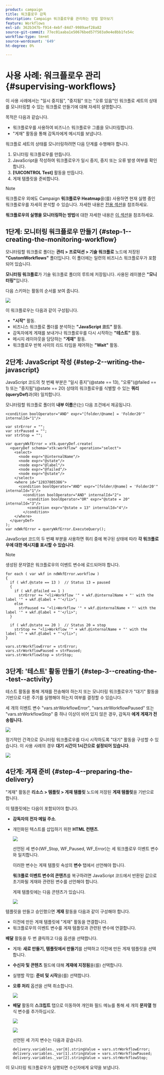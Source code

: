 ```yaml
---
product: campaign
title: 워크플로우 감독
description: Campaign 워크플로우를 관리하는 방법 알아보기
feature: Workflows
exl-id: 362b347b-f914-4ebf-84d7-9989aef28a82
source-git-commit: 77ec01aaba1e50676bed57f503a9e4e8bb1fe54c
workflow-type: tm+mt
source-wordcount: '649'
ht-degree: 0%

---
```


# 사용 사례: 워크플로우 관리{#supervising-workflows}

이 사용 사례에서는 &quot;일시 중지됨&quot;, &quot;중지됨&quot; 또는 &quot;오류 있음&quot;인 워크플로 세트의 상태를 모니터링할 수 있는 워크플로 만들기에 대해 자세히 설명합니다.

목적은 다음과 같습니다.

* 워크플로우를 사용하여 비즈니스 워크플로우 그룹을 모니터링합니다.
* &quot;게재&quot; 활동을 통해 감독자에게 메시지를 보냅니다.

워크플로 세트의 상태를 모니터링하려면 다음 단계를 수행해야 합니다.

1. 모니터링 워크플로우를 만듭니다.
1. JavaScript을 작성하여 워크플로우가 일시 중지, 중지 또는 오류 발생 여부를 확인합니다.
1. **[!UICONTROL Test]** 활동을 만듭니다.
1. 게재 템플릿을 준비합니다.

>[!NOTE]
>
>워크플로우 외에도 Campaign **워크플로우 Heatmap**&#x200B;을(를) 사용하면 현재 실행 중인 워크플로우를 자세히 분석할 수 있습니다. 자세한 내용은 [전용 섹션](heatmap.md)을 참조하세요.
>
>**워크플로우의 실행을 모니터링하는 방법**&#x200B;에 대한 자세한 내용은 [이 섹션](monitor-workflow-execution.md)을 참조하세요.

## 1단계: 모니터링 워크플로우 만들기 {#step-1--creating-the-monitoring-workflow}

모니터링할 워크플로 폴더는 **관리 > 프로덕션 > 기술 워크플로** 노드에 저장된 **&quot;CustomWorkflows&quot;** 폴더입니다. 이 폴더에는 일련의 비즈니스 워크플로우가 포함되어 있습니다.

**모니터링 워크플로**&#x200B;가 기술 워크플로 폴더의 루트에 저장됩니다. 사용된 레이블은 **&quot;모니터링&quot;**&#x200B;입니다.

다음 스키마는 활동의 순서를 보여 줍니다.

![](assets/uc_monitoring_workflow_overview.png)

이 워크플로우는 다음과 같이 구성됩니다.

* **&quot;시작&quot;** 활동.
* 비즈니스 워크플로 폴더를 분석하는 **&quot;JavaScript 코드&quot;** 활동.
* 감독자에게 게재를 보내거나 워크플로우를 다시 시작하는 **&quot;테스트&quot;** 활동.
* 메시지 레이아웃을 담당하는 **&quot;게재&quot;** 활동.
* 워크플로우 반복 사이의 리드 타임을 제어하는 **&quot;Wait&quot;** 활동.

## 2단계: JavaScript 작성 {#step-2--writing-the-javascript}

JavaScript 코드의 첫 번째 부분은 &quot;일시 중지&quot;(@state == 13), &quot;오류&quot;(@failed == 1) 또는 &quot;중지됨&quot;(@state == 20) 상태의 워크플로우를 식별할 수 있는 **쿼리(queryDef)**&#x200B;과(와) 일치합니다.

모니터링할 워크플로 폴더의 **내부 이름**&#x200B;은(는) 다음 조건에서 제공됩니다.

```
<condition boolOperator="AND" expr="[folder/@name] = 'Folder20'" internalId="1"/>
```

```
var strError = "";
var strPaused = "";
var strStop = "";

var queryWkfError = xtk.queryDef.create(
  <queryDef schema="xtk:workflow" operation="select">
    <select>
      <node expr="@internalName"/>
      <node expr="@state"/>
      <node expr="@label"/>
      <node expr="@failed"/>
      <node expr="@state"/>   
    </select>
    <where id="12837805386">
      <condition boolOperator="AND" expr="[folder/@name] = 'Folder20'" internalId="1"/>
        <condition boolOperator="AND" internalId="2">
          <condition boolOperator="OR" expr="@state = 20" internalId="3"/>
          <condition expr="@state = 13" internalId="4"/>
        </condition>  
    </where>
  </queryDef>
);
var ndWkfError = queryWkfError.ExecuteQuery(); 
```

JavaScript 코드의 두 번째 부분을 사용하면 쿼리 중에 복구된 상태에 따라 **각 워크플로우에 대한 메시지를 표시할 수 있습니다**.

>[!NOTE]
>
>생성된 문자열은 워크플로우의 이벤트 변수에 로드되어야 합니다.

```
for each ( var wkf in ndWkfError.workflow ) 
{
  if ( wkf.@state == 13 )  // Status 13 = paused
  {
    if ( wkf.@failed == 1 )
      strError += "<li>Workflow '" + wkf.@internalName + "' with the label '" + wkf.@label + "'</li>";
    else
      strPaused += "<li>Workflow '" + wkf.@internalName + "' with the label '" + wkf.@label + "'</li>";
  }
  
  if ( wkf.@state == 20 )  // Status 20 = stop
    strStop += "<li>Workflow '" + wkf.@internalName + "' with the label '" + wkf.@label + "'</li>";
}

vars.strWorkflowError = strError;
vars.strWorkflowPaused = strPaused;
vars.strWorkflowStop = strStop;
```

## 3단계: &#39;테스트&#39; 활동 만들기 {#step-3--creating-the--test--activity}

테스트 활동을 통해 게재를 전송해야 하는지 또는 모니터링 워크플로우가 &quot;대기&quot; 활동을 기반으로 다른 주기를 실행해야 하는지 여부를 결정할 수 있습니다.

세 개의 이벤트 변수 &quot;vars.strWorkflowError&quot;, &quot;vars.strWorkflowPaused&quot; 또는 &quot;vars.strWorkflowStop&quot; 중 하나 이상이 비어 있지 않은 경우, 감독자 **에게 게재가 전송됩니다.**

![](assets/uc_monitoring_workflow_test.png)

정기적인 간격으로 모니터링 워크플로우를 다시 시작하도록 &quot;대기&quot; 활동을 구성할 수 있습니다. 이 사용 사례의 경우 **대기 시간이 1시간으로 설정되어 있습니다**.

![](assets/uc_monitoring_workflow_attente.png)

## 4단계: 게재 준비 {#step-4--preparing-the-delivery}

&quot;게재&quot; 활동은 **리소스 > 템플릿 > 게재 템플릿** 노드에 저장된 **게재 템플릿**&#x200B;을 기반으로 합니다.

이 템플릿에는 다음이 포함되어야 합니다.

* **감독자의 전자 메일 주소**.
* 개인화된 텍스트를 삽입하기 위한 **HTML 컨텐츠**.

  ![](assets/uc_monitoring_workflow_variables_diffusion.png)

  선언된 세 변수(WF_Stop, WF_Paused, WF_Error)는 세 워크플로우 이벤트 변수와 일치합니다.

  이러한 변수는 게재 템플릿 속성의 **변수** 탭에서 선언해야 합니다.

  **워크플로 이벤트 변수의 콘텐츠**&#x200B;를 복구하려면 JavaScript 코드에서 반환된 값으로 초기화될 게재와 관련된 변수를 선언해야 합니다.

  게재 템플릿에는 다음 콘텐츠가 있습니다.

  ![](assets/uc_monitoring_workflow_model_diffusion.png)

템플릿을 만들고 승인했으면 **게재** 활동을 다음과 같이 구성해야 합니다.

* 이전에 만든 게재 템플릿에 &quot;게재&quot; 활동을 연결합니다.
* 워크플로우의 이벤트 변수를 게재 템플릿과 관련된 변수에 연결합니다.

**배달** 활동을 두 번 클릭하고 다음 옵션을 선택합니다.

* 게재: **새로 만들기, 템플릿에서 만들기**&#x200B;를 선택하고 이전에 만든 게재 템플릿을 선택합니다.
* **수신자 및 콘텐츠** 필드에 대해 **게재에 지정됨**&#x200B;을(를) 선택합니다.
* 실행할 작업: **준비 및 시작**&#x200B;을(를) 선택합니다.
* **오류 처리** 옵션을 선택 취소합니다.

  ![](assets/uc_monitoring_workflow_optionmodel.png)

* **배달** 활동의 **스크립트** 탭으로 이동하여 개인화 필드 메뉴를 통해 세 개의 **문자열** 형식 변수를 추가하십시오.

  ![](assets/uc_monitoring_workflow_selectlinkvariables.png)

  ![](assets/uc_monitoring_workflow_linkvariables.png)

  선언된 세 가지 변수는 다음과 같습니다.

  ```
  delivery.variables._var[0].stringValue = vars.strWorkflowError;
  delivery.variables._var[1].stringValue = vars.strWorkflowPaused;
  delivery.variables._var[2].stringValue = vars.strWorkflowStop; 
  ```

이 모니터링 워크플로우가 실행되면 수신자에게 요약을 보냅니다.
